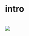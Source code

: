 # intro

# ![](http://data.newdaily.co.kr/data/photos/20170625/art_1498198696.jpg)
[](https://www.youtube.com/watch?v=rBRCMkqBA90)
